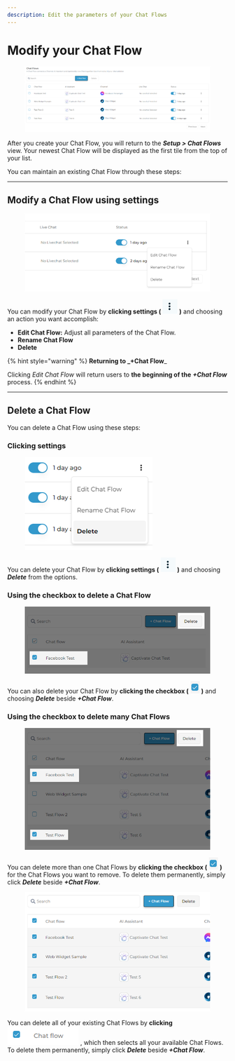 ```yaml
---
description: Edit the parameters of your Chat Flows
---
```


# Modify your Chat Flow

<figure><img src="../../.gitbook/assets/image (51).png" alt=""><figcaption></figcaption></figure>

After you create your Chat Flow, you will return to the _**Setup > Chat Flows**_ view. Your newest Chat Flow will be displayed as the first tile from the top of your list.

You can maintain an existing Chat Flow through these steps:

***

## Modify a Chat Flow using settings

<figure><img src="../../.gitbook/assets/image (112).png" alt=""><figcaption></figcaption></figure>

You can modify your Chat Flow by **clicking settings (** ![](<../../.gitbook/assets/image (13).png>) **)** and choosing an action you want accomplish:&#x20;

* **Edit Chat Flow:** Adjust all parameters of the Chat Flow.
* **Rename Chat Flow**
* **Delete**

{% hint style="warning" %}
**Returning to **_**+Chat Flow**_

Clicking _Edit Chat Flow_ will return users to **the beginning of the** _**+Chat Flow**_ process.&#x20;
{% endhint %}

***

## Delete a Chat Flow

You can delete a Chat Flow using these steps:

### Clicking settings

<figure><img src="../../.gitbook/assets/image (52).png" alt=""><figcaption></figcaption></figure>

You can delete your Chat Flow by **clicking settings (** ![](<../../.gitbook/assets/image (13).png>) **)** and choosing _**Delete**_ from the options.

### Using the checkbox to delete a Chat Flow

<figure><img src="../../.gitbook/assets/image (53).png" alt=""><figcaption></figcaption></figure>

You can also delete your Chat Flow by **clicking the checkbox (** ![](<../../.gitbook/assets/image (54).png>) **)** and choosing _**Delete**_ beside _**+Chat Flow**_.&#x20;

### Using the checkbox to delete many Chat Flows

<figure><img src="../../.gitbook/assets/image (55).png" alt=""><figcaption></figcaption></figure>

You can delete more than one Chat Flows by **clicking the checkbox (** ![](<../../.gitbook/assets/image (54).png>) **)** for the Chat Flows you want to remove. To delete them permanently, simply click _**Delete**_ beside _**+Chat Flow**_.

<figure><img src="../../.gitbook/assets/image (56).png" alt=""><figcaption></figcaption></figure>

You can delete all of your existing Chat Flows by **clicking** ![](<../../.gitbook/assets/image (57).png>) , which then selects all your available Chat Flows. To delete them permanently, simply click _**Delete**_ beside _**+Chat Flow**_.
